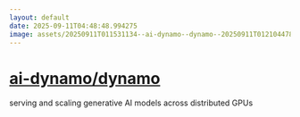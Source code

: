 ```yaml
---
layout: default
date: 2025-09-11T04:48:48.994275
image: assets/20250911T011531134--ai-dynamo--dynamo--20250911T012104478--cropped.png
---
```


# [ai-dynamo/dynamo](https://github.com/ai-dynamo/dynamo)

serving and scaling generative AI models across distributed GPUs
